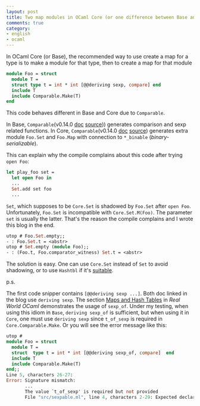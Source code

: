 ```yaml
---
layout: post
title: Two map modules in OCaml Core (or one difference between Base and Core)
comments: true
category:
- english
- ocaml
---
```


In OCaml Core (or Base), the recommended way to use create a map for a type is to make a module for that type, then to create a map for that module

```ocaml
module Foo = struct
  module T =
  struct type t = int * int [@@deriving sexp, compare] end
  include T
  include Comparable.Make(T)
end
```

This code behaves different in Base and Core due to `Comparable`.

In Base, `Comparable`(v0.14.0 [doc](https://ocaml.janestreet.com/ocaml-core/latest/doc/base/Base/Comparable/index.html) [source](https://github.com/janestreet/base/blob/master/src/comparable.ml))) generates comparison and sexp related functions. In Core, `Comparable`(v0.14.0 [doc](https://ocaml.janestreet.com/ocaml-core/latest/doc/core_kernel/Core_kernel/Comparable/index.html) [source](https://github.com/janestreet/core_kernel/blob/master/src/comparable.ml)) generates extra module `Foo.Set` and `Foo.Map` with connection to `*_binable` (_binary-serializable_).

This can explain why the compile complains about this code after trying `open Foo`:

```ocaml
let play_foo set =
  let open Foo in
  ...
  Set.add set foo
  ...
```

`Set`, which supposes to be `Core.Set` is shadowed by `Foo.Set` after `open Foo`. Unfortunately, `Foo.Set` is incompatible with `Core.Set.M(Foo)`. The parameter `set` is usually the latter. That's the reason the compile complains and I wrote this blog in the end.

```ocaml
utop # Foo.Set.empty;;
- : Foo.Set.t = <abstr>
utop # Set.empty (module Foo);;
- : (Foo.t, Foo.comparator_witness) Set.t = <abstr>
```

The solution is easy. One can use `Core.Set` instead of `Set` to avoid shadowing, or to use `Hashtbl` if it's [suitable](https://dev.realworldocaml.org/maps-and-hashtables.html#hash-tables).

p.s.

The first code snipper contains `[@@deriving sexp ...]`. Both doc linked in the blog use `deriving sexp`. The section [Maps and Hash Tables](https://dev.realworldocaml.org/maps-and-hashtables.html#hash-tables) in *Real World OCaml* demonstrates the usage of `sexp_of`. Under my testing, when using this idiom in `Base`, `deriving sexp_of` is sufficient, but when using it in `Core`, one must use `deriving sexp` since `t_of_sexp` is required in `Core.Comparable.Make`. Or you will see the error message like this:

```ocaml
utop # 
module Foo = struct
  module T =
  struct  type t = int * int [@@deriving sexp_of, compare]  end
  include T
  include Comparable.Make(T)
end;;
Line 5, characters 26-27:
Error: Signature mismatch:
       ...
       The value `t_of_sexp' is required but not provided
       File "src/sexpable.ml", line 4, characters 2-29: Expected declaration
```